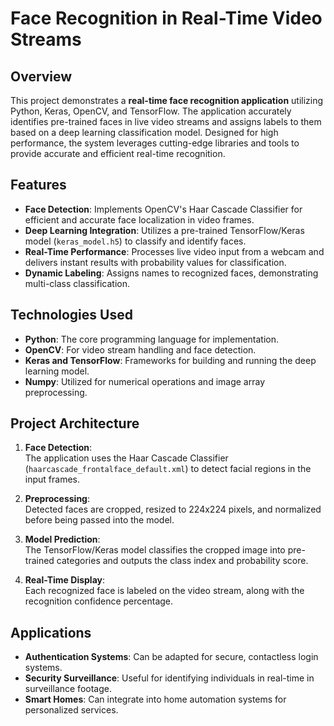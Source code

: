 # Face Recognition in Real-Time Video Streams

## Overview

This project demonstrates a **real-time face recognition application** utilizing Python, Keras, OpenCV, and TensorFlow. The application accurately identifies pre-trained faces in live video streams and assigns labels to them based on a deep learning classification model. Designed for high performance, the system leverages cutting-edge libraries and tools to provide accurate and efficient real-time recognition.

## Features

- **Face Detection**: Implements OpenCV's Haar Cascade Classifier for efficient and accurate face localization in video frames.
- **Deep Learning Integration**: Utilizes a pre-trained TensorFlow/Keras model (`keras_model.h5`) to classify and identify faces.
- **Real-Time Performance**: Processes live video input from a webcam and delivers instant results with probability values for classification.
- **Dynamic Labeling**: Assigns names to recognized faces, demonstrating multi-class classification.

## Technologies Used

- **Python**: The core programming language for implementation.
- **OpenCV**: For video stream handling and face detection.
- **Keras and TensorFlow**: Frameworks for building and running the deep learning model.
- **Numpy**: Utilized for numerical operations and image array preprocessing.

## Project Architecture

1. **Face Detection**:  
   The application uses the Haar Cascade Classifier (`haarcascade_frontalface_default.xml`) to detect facial regions in the input frames.

2. **Preprocessing**:  
   Detected faces are cropped, resized to 224x224 pixels, and normalized before being passed into the model.

3. **Model Prediction**:  
   The TensorFlow/Keras model classifies the cropped image into pre-trained categories and outputs the class index and probability score.

4. **Real-Time Display**:  
   Each recognized face is labeled on the video stream, along with the recognition confidence percentage.

## Applications

- **Authentication Systems**: Can be adapted for secure, contactless login systems.
- **Security Surveillance**: Useful for identifying individuals in real-time in surveillance footage.
- **Smart Homes**: Can integrate into home automation systems for personalized services.


